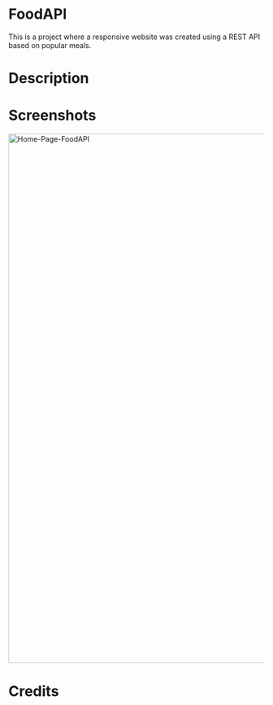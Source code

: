 # FoodAPI
This is a project where a responsive website was created using a REST API based on popular meals.  

# Description


# Screenshots
<img width="1040" alt="Home-Page-FoodAPI" src="https://user-images.githubusercontent.com/58525723/208777394-4d6cbea4-afc4-4084-8e2a-2d21f760e743.png">

# Credits

